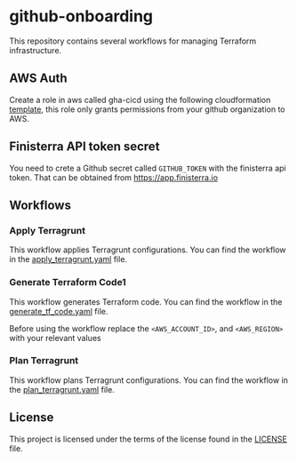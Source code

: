 # github-onboarding

This repository contains several workflows for managing Terraform infrastructure.

## AWS Auth

Create a role in aws called gha-cicd using the following cloudformation [template](https://console.aws.amazon.com/cloudformation/home?region=us-east-1#/stacks/create/review?templateURL=https://s3.amazonaws.com/finisterra-aws-connect/finisterra-gh-role.yaml&stackName=finisterra-gh-role&param_GitRepositoryOwner=ORG_NAME), this role only grants permissions from your github organization to AWS.

## Finisterra API token secret

You need to crete a Github secret called `GITHUB_TOKEN` with the finisterra api token. That can be obtained from https://app.finisterra.io

## Workflows

### Apply Terragrunt

This workflow applies Terragrunt configurations. You can find the workflow in the [apply_terragrunt.yaml](apply_terragrunt.yaml) file.

### Generate Terraform Code1

This workflow generates Terraform code. You can find the workflow in the [generate_tf_code.yaml](generate_tf_code.yaml) file.

Before using the workflow replace the `<AWS_ACCOUNT_ID>`, and `<AWS_REGION>` with your relevant values

### Plan Terragrunt

This workflow plans Terragrunt configurations. You can find the workflow in the [plan_terragrunt.yaml](plan_terragrunt.yaml) file.

## License

This project is licensed under the terms of the license found in the [LICENSE](LICENSE) file.
